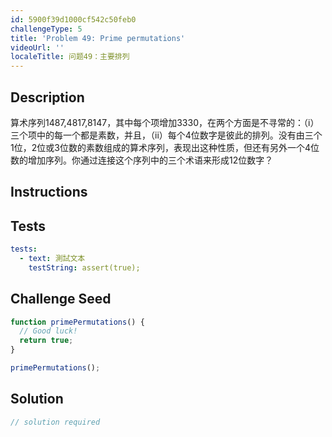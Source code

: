 ```yaml
---
id: 5900f39d1000cf542c50feb0
challengeType: 5
title: 'Problem 49: Prime permutations'
videoUrl: ''
localeTitle: 问题49：主要排列
---
```


## Description
<section id="description">算术序列1487,4817,8147，其中每个项增加3330，在两个方面是不寻常的：（i）三个项中的每一个都是素数，并且，（ii）每个4位数字是彼此的排列。没有由三个1位，2位或3位数的素数组成的算术序列，表现出这种性质，但还有另外一个4位数的增加序列。你通过连接这个序列中的三个术语来形成12位数字？ </section>

## Instructions
<section id="instructions">
</section>

## Tests
<section id='tests'>

```yml
tests:
  - text: 測試文本
    testString: assert(true);

```

</section>

## Challenge Seed
<section id='challengeSeed'>

<div id='js-seed'>

```js
function primePermutations() {
  // Good luck!
  return true;
}

primePermutations();

```

</div>



</section>

## Solution
<section id='solution'>

```js
// solution required
```
</section>
